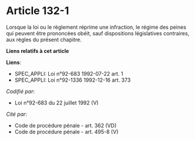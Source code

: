 # Article 132-1

Lorsque la loi ou le règlement réprime une infraction, le régime des peines qui peuvent être prononcées obéit, sauf
dispositions législatives contraires, aux règles du présent chapitre.

**Liens relatifs à cet article**

**Liens**:

  - SPEC_APPLI: Loi n°92-683 1992-07-22 art. 1
  - SPEC_APPLI: Loi n°92-1336 1992-12-16 art. 373

_Codifié par_:

  - Loi n°92-683 du 22 juillet 1992 (V)

_Cité par_:

  - Code de procédure pénale - art. 362 (VD)
  - Code de procédure pénale - art. 495-8 (V)
